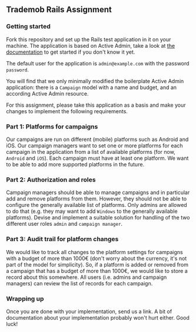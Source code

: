 ## Trademob Rails Assignment

### Getting started
Fork this repository and set up the Rails test application in it on your machine. The application is based on Active Admin, take a look at [the documentation](http://www.activeadmin.info/documentation.html) to get started if you don't know it yet.

The default user for the application is `admin@example.com` with the password `password`.

You will find that we only minimally modified the boilerplate Active Admin application: there is a `Campaign` model with a name and budget, and an according Active Admin resource. 

For this assignment, please take this application as a basis and make your changes to implement the following requirements.

### Part 1: Platforms for campaigns

Our campaigns are run on different (mobile) platforms such as Android and iOS. Our campaign managers want to set one or more platforms for each campaign in the application from a list of available platforms (for now, `Android` and `iOS`). Each campaign must have at least one platform. We want to be able to add more supported platforms in the future.

### Part 2: Authorization and roles

Campaign managers should be able to manage campaigns and in particular add and remove platforms from them. However, they should not be able to configure the generally available list of platforms. Only admins are allowed to do that (e.g. they may want to add `Windows` to the generally available platforms). Devise and implement a suitable solution for handling of the two different user roles `admin` and `campaign manager`.

### Part 3: Audit trail for platform changes

We would like to track all changes to the platform settings for campaigns with a budget of more than 1000€ (don't worry about the currency, it's not part of the model for simplicity). So, if a platform is added or removed from a campaign that has a budget of more than 1000€, we would like to store a record about this somewhere. All users (i.e. admins and campaign managers) can review the list of records for each campaign.

### Wrapping up

Once you are done with your implementation, send us a link. A bit of documentation about your implementation probably won't hurt either. Good luck!